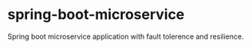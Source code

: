# spring-boot-microservice
 Spring boot microservice application with fault tolerence and resilience.
